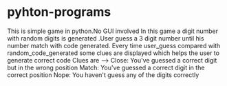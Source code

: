 # pyhton-programs
This is simple game in python.No GUI involved
In this game a digit number with random digits is generated .User guess a 3 digit number until his number match with code generated.
Every time user_guess compared with random_code_generated  some clues are displayed which helps the user to generate correct code
Clues are -->  Close: You've guessed a correct digit but in the wrong position
               Match: You've guessed a correct digit in the correct position
               Nope: You haven't guess any of the digits correctly

